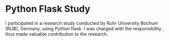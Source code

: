 # Python Flask Study

I participated in a research study conducted by Ruhr University Bochum (RUB), Germany, using Python flask. I was charged with the responsibility , thus made valuable contribution to the research. 